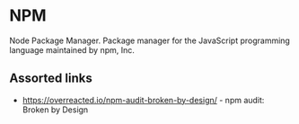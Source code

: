 # NPM

Node Package Manager. Package manager for the JavaScript programming language maintained by npm, Inc.

## Assorted links

- https://overreacted.io/npm-audit-broken-by-design/ - npm audit: Broken by Design

